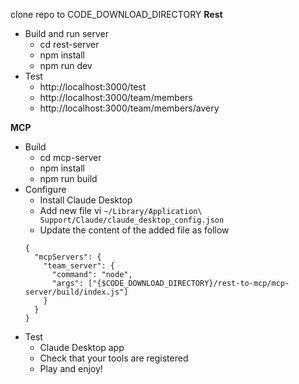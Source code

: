 clone repo to CODE_DOWNLOAD_DIRECTORY
**Rest**
* Build and run server
    * cd rest-server
    * npm install
    * npm run dev
* Test
    * http://localhost:3000/test 
    * http://localhost:3000/team/members
    * http://localhost:3000/team/members/avery

**MCP**
* Build
    * cd mcp-server
    * npm install
    * npm run build
* Configure
    * Install Claude Desktop
    * Add new file vi `~/Library/Application\ Support/Claude/claude_desktop_config.json`
    * Update the content of the added file as follow 
    ```
    {
      "mcpServers": {
        "team_server": {
          "command": "node",
          "args": ["{$CODE_DOWNLOAD_DIRECTORY}/rest-to-mcp/mcp-server/build/index.js"]
        }
      }
    }
    ```
* Test
  * Claude Desktop app
  * Check that your tools are registered
  * Play and enjoy!

